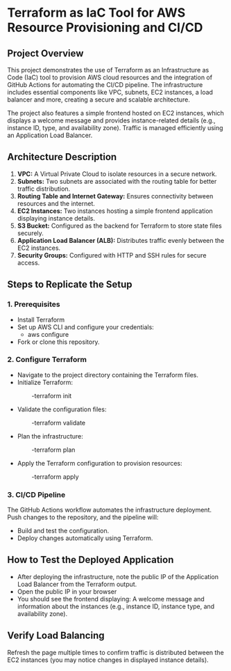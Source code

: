 # Terraform as IaC Tool for AWS Resource Provisioning and CI/CD

## Project Overview
This project demonstrates the use of Terraform as an Infrastructure as Code (IaC) tool to provision AWS cloud resources and the integration of GitHub Actions for automating the CI/CD pipeline. The infrastructure includes essential components like VPC, subnets, EC2 instances, a load balancer and more, creating a secure and scalable architecture.

The project also features a simple frontend hosted on EC2 instances, which displays a welcome message and provides instance-related details (e.g., instance ID, type, and availability zone). Traffic is managed efficiently using an Application Load Balancer.


## Architecture Description

1. **VPC:** A Virtual Private Cloud to isolate resources in a secure network.
2. **Subnets:** Two subnets are associated with the routing table for better traffic distribution.
3. **Routing Table and Internet Gateway:** Ensures connectivity between resources and the internet.
4. **EC2 Instances:** Two instances hosting a simple frontend application displaying instance details.
5. **S3 Bucket:** Configured as the backend for Terraform to store state files securely.
6. **Application Load Balancer (ALB):** Distributes traffic evenly between the EC2 instances.
7. **Security Groups:** Configured with HTTP and SSH rules for secure access.


## Steps to Replicate the Setup

### 1. Prerequisites

* Install Terraform
* Set up AWS CLI and configure your credentials:
  - aws configure
* Fork or clone this repository.

### 2. Configure Terraform

* Navigate to the project directory containing the Terraform files.
* Initialize Terraform:

&ensp;&ensp;&ensp;&ensp;&ensp;&ensp;&ensp;&ensp;-terraform init
* Validate the configuration files:

&ensp;&ensp;&ensp;&ensp;&ensp;&ensp;&ensp;&ensp;-terraform validate
* Plan the infrastructure:

&ensp;&ensp;&ensp;&ensp;&ensp;&ensp;&ensp;&ensp;-terraform plan
* Apply the Terraform configuration to provision resources:

&ensp;&ensp;&ensp;&ensp;&ensp;&ensp;&ensp;&ensp;-terraform apply

### 3. CI/CD Pipeline

The GitHub Actions workflow automates the infrastructure deployment. Push changes to the repository, and the pipeline will:
* Build and test the configuration.
* Deploy changes automatically using Terraform.
    

## How to Test the Deployed Application

* After deploying the infrastructure, note the public IP of the Application Load Balancer from the Terraform output.
* Open the public IP in your browser
* You should see the frontend displaying: A welcome message and information about the instances (e.g., instance ID, instance type, and availability zone).


## Verify Load Balancing

Refresh the page multiple times to confirm traffic is distributed between the EC2 instances (you may notice changes in displayed instance details).
